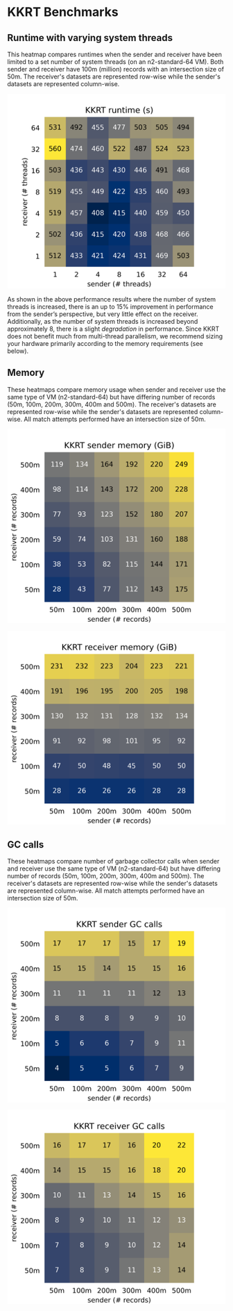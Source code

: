 # KKRT Benchmarks

## Runtime with varying system threads
This heatmap compares runtimes when the sender and receiver have been limited to a set number of system threads (on an n2-standard-64 VM). Both sender and receiver have 100m (million) records with an intersection size of 50m. The receiver's datasets are represented row-wise while the sender's datasets are represented column-wise.

<p align="center">
  <img src="heatmap_kkrt_procs.png"/>
</p>

As shown in the above performance results where the number of system threads is increased, there is an up to 15% improvement in performance from the sender’s perspective, but very little effect on the receiver. Additionally, as the number of system threads is increased beyond approximately 8, there is a slight *degradation* in performance. Since KKRT does not benefit much from multi-thread parallelism, we recommend sizing your hardware primarily according to the memory requirements (see below).

## Memory
These heatmaps compare memory usage when sender and receiver use the same type of VM (n2-standard-64) but have differing number of records (50m, 100m, 200m, 300m, 400m and 500m). The receiver's datasets are represented row-wise while the sender's datasets are represented column-wise. All match attempts performed have an intersection size of 50m. 

<p align="center">
  <img src="heatmap_kkrt_sen_mem.png"/>
</p>

<p align="center">
  <img src="heatmap_kkrt_rec_mem.png"/>
</p>

## GC calls
These heatmaps compare number of garbage collector calls when sender and receiver use the same type of VM (n2-standard-64) but have differing number of records (50m, 100m, 200m, 300m, 400m and 500m). The receiver's datasets are represented row-wise while the sender's datasets are represented column-wise. All match attempts performed have an intersection size of 50m.

<p align="center">
  <img src="heatmap_kkrt_sen_gc.png"/>
</p>

<p align="center">
  <img src="heatmap_kkrt_rec_gc.png"/>
</p>